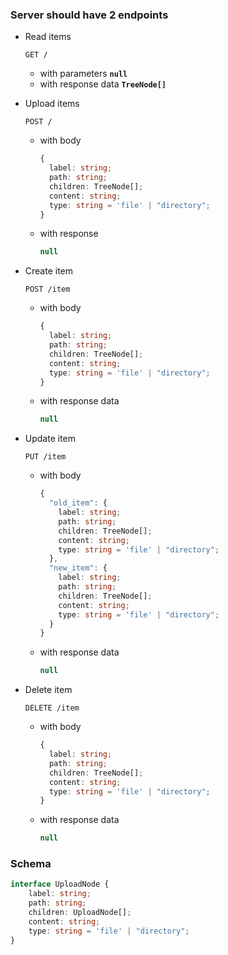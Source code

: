 ### Server should have 2 endpoints

- Read items

  ```
  GET /
  ```

  - with parameters **`null`**
  - with response data **`TreeNode[]`**

- Upload items

  ```
  POST /
  ```

  - with body

    ```ts
    {
      label: string;
      path: string;
      children: TreeNode[];
      content: string;
      type: string = 'file' | "directory";
    }
    ```

  - with response

    ```ts
    null
    ```

- Create item

  ```
  POST /item
  ```

  - with body

    ```ts
    {
      label: string;
      path: string;
      children: TreeNode[];
      content: string;
      type: string = 'file' | "directory";
    }
    ```

  - with response data

    ```ts
    null
    ```

- Update item

  ```
  PUT /item
  ```

  - with body

    ```ts
    {
      "old_item": {
        label: string;
        path: string;
        children: TreeNode[];
        content: string;
        type: string = 'file' | "directory";
      },
      "new_item": {
        label: string;
        path: string;
        children: TreeNode[];
        content: string;
        type: string = 'file' | "directory";
      }
    }
    ```

  - with response data

    ```ts
    null
    ```

- Delete item

  ```
  DELETE /item
  ```

  - with body

    ```ts
    {
      label: string;
      path: string;
      children: TreeNode[];
      content: string;
      type: string = 'file' | "directory";
    }
    ```

  - with response data

    ```ts
    null
    ```

### Schema

```typescript
interface UploadNode {
    label: string;
    path: string;
    children: UploadNode[];
    content: string;
    type: string = 'file' | "directory";
}
```
